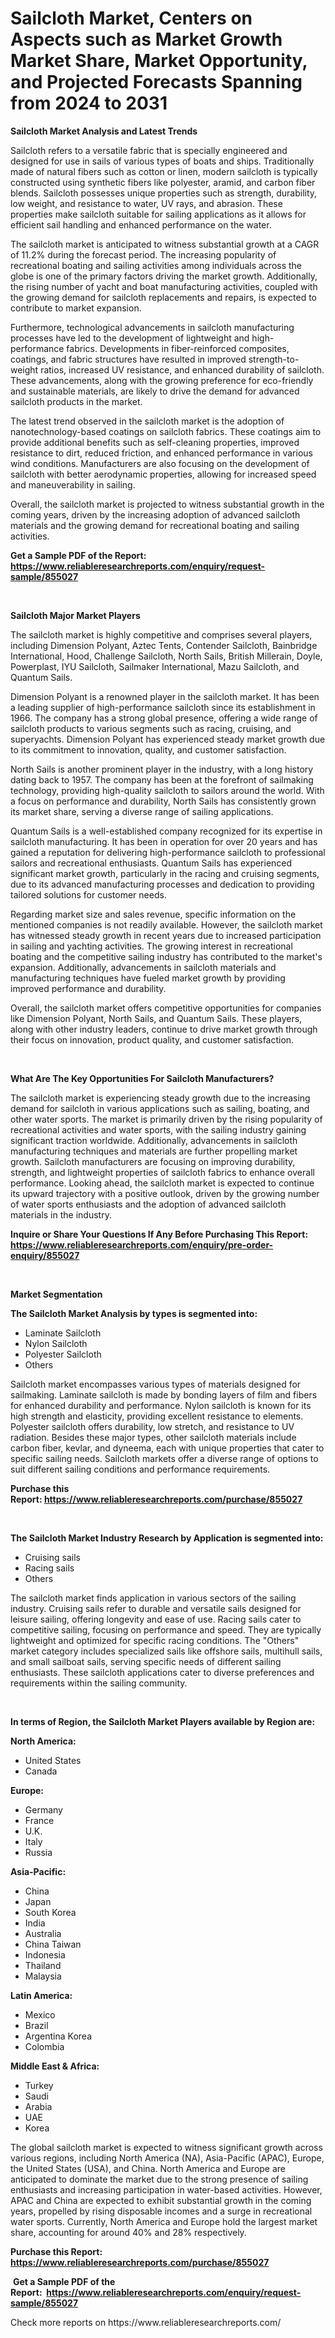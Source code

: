 <p><h1>Sailcloth Market, Centers on Aspects such as Market Growth Market Share, Market Opportunity, and Projected Forecasts Spanning from 2024 to 2031</h1></p><p><strong>Sailcloth Market Analysis and Latest Trends</strong></p>
<p><p>Sailcloth refers to a versatile fabric that is specially engineered and designed for use in sails of various types of boats and ships. Traditionally made of natural fibers such as cotton or linen, modern sailcloth is typically constructed using synthetic fibers like polyester, aramid, and carbon fiber blends. Sailcloth possesses unique properties such as strength, durability, low weight, and resistance to water, UV rays, and abrasion. These properties make sailcloth suitable for sailing applications as it allows for efficient sail handling and enhanced performance on the water.</p><p>The sailcloth market is anticipated to witness substantial growth at a CAGR of 11.2% during the forecast period. The increasing popularity of recreational boating and sailing activities among individuals across the globe is one of the primary factors driving the market growth. Additionally, the rising number of yacht and boat manufacturing activities, coupled with the growing demand for sailcloth replacements and repairs, is expected to contribute to market expansion.</p><p>Furthermore, technological advancements in sailcloth manufacturing processes have led to the development of lightweight and high-performance fabrics. Developments in fiber-reinforced composites, coatings, and fabric structures have resulted in improved strength-to-weight ratios, increased UV resistance, and enhanced durability of sailcloth. These advancements, along with the growing preference for eco-friendly and sustainable materials, are likely to drive the demand for advanced sailcloth products in the market.</p><p>The latest trend observed in the sailcloth market is the adoption of nanotechnology-based coatings on sailcloth fabrics. These coatings aim to provide additional benefits such as self-cleaning properties, improved resistance to dirt, reduced friction, and enhanced performance in various wind conditions. Manufacturers are also focusing on the development of sailcloth with better aerodynamic properties, allowing for increased speed and maneuverability in sailing.</p><p>Overall, the sailcloth market is projected to witness substantial growth in the coming years, driven by the increasing adoption of advanced sailcloth materials and the growing demand for recreational boating and sailing activities.</p></p>
<p><strong>Get a Sample PDF of the Report:&nbsp; <a href="https://www.reliableresearchreports.com/enquiry/request-sample/855027">https://www.reliableresearchreports.com/enquiry/request-sample/855027</a></strong></p>
<p>&nbsp;</p>
<p><strong>Sailcloth Major Market Players</strong></p>
<p><p>The sailcloth market is highly competitive and comprises several players, including Dimension Polyant, Aztec Tents, Contender Sailcloth, Bainbridge International, Hood, Challenge Sailcloth, North Sails, British Millerain, Doyle, Powerplast, IYU Sailcloth, Sailmaker International, Mazu Sailcloth, and Quantum Sails.</p><p>Dimension Polyant is a renowned player in the sailcloth market. It has been a leading supplier of high-performance sailcloth since its establishment in 1966. The company has a strong global presence, offering a wide range of sailcloth products to various segments such as racing, cruising, and superyachts. Dimension Polyant has experienced steady market growth due to its commitment to innovation, quality, and customer satisfaction.</p><p>North Sails is another prominent player in the industry, with a long history dating back to 1957. The company has been at the forefront of sailmaking technology, providing high-quality sailcloth to sailors around the world. With a focus on performance and durability, North Sails has consistently grown its market share, serving a diverse range of sailing applications.</p><p>Quantum Sails is a well-established company recognized for its expertise in sailcloth manufacturing. It has been in operation for over 20 years and has gained a reputation for delivering high-performance sailcloth to professional sailors and recreational enthusiasts. Quantum Sails has experienced significant market growth, particularly in the racing and cruising segments, due to its advanced manufacturing processes and dedication to providing tailored solutions for customer needs.</p><p>Regarding market size and sales revenue, specific information on the mentioned companies is not readily available. However, the sailcloth market has witnessed steady growth in recent years due to increased participation in sailing and yachting activities. The growing interest in recreational boating and the competitive sailing industry has contributed to the market's expansion. Additionally, advancements in sailcloth materials and manufacturing techniques have fueled market growth by providing improved performance and durability.</p><p>Overall, the sailcloth market offers competitive opportunities for companies like Dimension Polyant, North Sails, and Quantum Sails. These players, along with other industry leaders, continue to drive market growth through their focus on innovation, product quality, and customer satisfaction.</p></p>
<p>&nbsp;</p>
<p><strong>What Are The Key Opportunities For Sailcloth Manufacturers?</strong></p>
<p><p>The sailcloth market is experiencing steady growth due to the increasing demand for sailcloth in various applications such as sailing, boating, and other water sports. The market is primarily driven by the rising popularity of recreational activities and water sports, with the sailing industry gaining significant traction worldwide. Additionally, advancements in sailcloth manufacturing techniques and materials are further propelling market growth. Sailcloth manufacturers are focusing on improving durability, strength, and lightweight properties of sailcloth fabrics to enhance overall performance. Looking ahead, the sailcloth market is expected to continue its upward trajectory with a positive outlook, driven by the growing number of water sports enthusiasts and the adoption of advanced sailcloth materials in the industry.</p></p>
<p><strong>Inquire or Share Your Questions If Any Before Purchasing This Report: <a href="https://www.reliableresearchreports.com/enquiry/pre-order-enquiry/855027">https://www.reliableresearchreports.com/enquiry/pre-order-enquiry/855027</a></strong></p>
<p>&nbsp;</p>
<p><strong>Market Segmentation</strong></p>
<p><strong>The Sailcloth Market Analysis by types is segmented into:</strong></p>
<p><ul><li>Laminate Sailcloth</li><li>Nylon Sailcloth</li><li>Polyester Sailcloth</li><li>Others</li></ul></p>
<p><p>Sailcloth market encompasses various types of materials designed for sailmaking. Laminate sailcloth is made by bonding layers of film and fibers for enhanced durability and performance. Nylon sailcloth is known for its high strength and elasticity, providing excellent resistance to elements. Polyester sailcloth offers durability, low stretch, and resistance to UV radiation. Besides these major types, other sailcloth materials include carbon fiber, kevlar, and dyneema, each with unique properties that cater to specific sailing needs. Sailcloth markets offer a diverse range of options to suit different sailing conditions and performance requirements.</p></p>
<p><strong>Purchase this Report:&nbsp;<a href="https://www.reliableresearchreports.com/purchase/855027">https://www.reliableresearchreports.com/purchase/855027</a></strong></p>
<p>&nbsp;</p>
<p><strong>The Sailcloth Market Industry Research by Application is segmented into:</strong></p>
<p><ul><li>Cruising sails</li><li>Racing sails</li><li>Others</li></ul></p>
<p><p>The sailcloth market finds application in various sectors of the sailing industry. Cruising sails refer to durable and versatile sails designed for leisure sailing, offering longevity and ease of use. Racing sails cater to competitive sailing, focusing on performance and speed. They are typically lightweight and optimized for specific racing conditions. The "Others" market category includes specialized sails like offshore sails, multihull sails, and small sailboat sails, serving specific needs of different sailing enthusiasts. These sailcloth applications cater to diverse preferences and requirements within the sailing community.</p></p>
<p>&nbsp;</p>
<p><strong>In terms of Region, the Sailcloth Market Players available by Region are:</strong></p>
<p>
    <p> <strong> North America: </strong>
        <ul>
            <li>United States</li>
            <li>Canada</li>
        </ul>
        </p> 
    <p> <strong> Europe: </strong>
        <ul>
            <li>Germany</li>
            <li>France</li>
            <li>U.K.</li>
            <li>Italy</li>
            <li>Russia</li>
        </ul>
        </p> 
    <p> <strong> Asia-Pacific: </strong>
        <ul>
            <li>China</li>
            <li>Japan</li>
            <li>South Korea</li>
            <li>India</li>
            <li>Australia</li>
            <li>China Taiwan</li>
            <li>Indonesia</li>
            <li>Thailand</li>
            <li>Malaysia</li>
        </ul>
        </p> 
    <p> <strong> Latin America: </strong>
        <ul>
            <li>Mexico</li>
            <li>Brazil</li>
            <li>Argentina Korea</li>
            <li>Colombia</li>
        </ul>
        </p> 
    <p> <strong> Middle East & Africa: </strong>
        <ul>
            <li>Turkey</li>
            <li>Saudi</li>
            <li>Arabia</li>
            <li>UAE</li>
            <li>Korea</li>
        </ul>
    </p>
    </p>
<p><p>The global sailcloth market is expected to witness significant growth across various regions, including North America (NA), Asia-Pacific (APAC), Europe, the United States (USA), and China. North America and Europe are anticipated to dominate the market due to the strong presence of sailing enthusiasts and increasing participation in water-based activities. However, APAC and China are expected to exhibit substantial growth in the coming years, propelled by rising disposable incomes and a surge in recreational water sports. Currently, North America and Europe hold the largest market share, accounting for around 40% and 28% respectively.</p></p>
<p><strong>Purchase this Report: <a href="https://www.reliableresearchreports.com/purchase/855027">https://www.reliableresearchreports.com/purchase/855027</a></strong></p>
<p>&nbsp;<strong>Get a Sample PDF of the Report:&nbsp;&nbsp;<a href="https://www.reliableresearchreports.com/enquiry/request-sample/855027">https://www.reliableresearchreports.com/enquiry/request-sample/855027</a></strong></p>
<p><strong></strong></p>
<p>Check more reports on https://www.reliableresearchreports.com/</p>